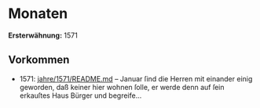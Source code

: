 # Monaten

**Ersterwähnung:** 1571

## Vorkommen
- 1571: [jahre/1571/README.md](../jahre/1571/README.md) – Januar ſind die Herren mit einander einig
geworden, daß keiner hier wohnen ſolle, er werde denn
auf ſein erkauſtes Haus Bürger und begreife...
